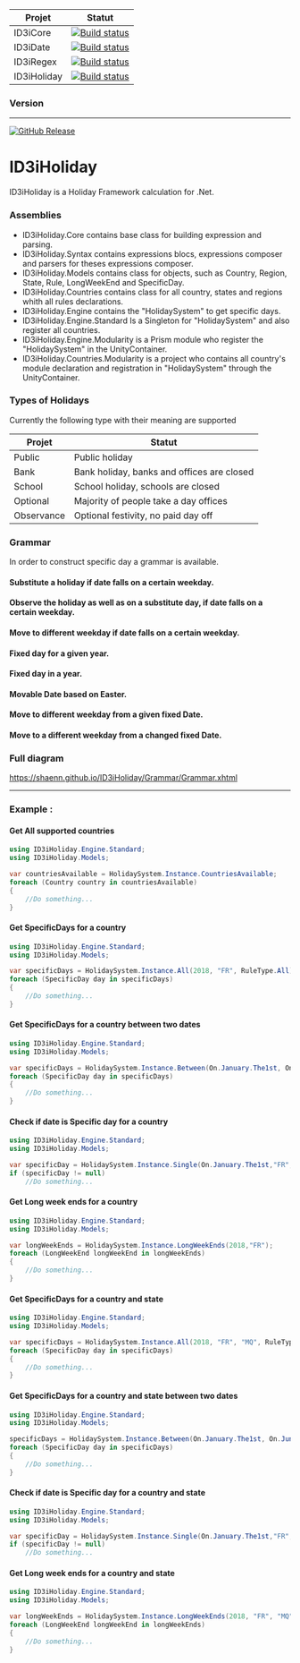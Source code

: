 | Projet | Statut |
| --- | --- |
| ID3iCore | [![Build status](https://ci.appveyor.com/api/projects/status/dsd0hvd632my2y8e?svg=true)](https://ci.appveyor.com/project/Shaenn/id3icore-8qh9v) |
| ID3iDate | [![Build status](https://ci.appveyor.com/api/projects/status/08am5ww7xiy1cm5a?svg=true)](https://ci.appveyor.com/project/Shaenn/id3idate-k8k5t) |
| ID3iRegex | [![Build status](https://ci.appveyor.com/api/projects/status/m1bdir11jmhd29yc?svg=true)](https://ci.appveyor.com/project/Shaenn/id3iregex-7x0ek) |
| ID3iHoliday | [![Build status](https://ci.appveyor.com/api/projects/status/n4vrppmsghwxvbg7?svg=true)](https://ci.appveyor.com/project/Shaenn/id3iholiday-d4l66) |

### Version
---
[![GitHub Release](https://img.shields.io/github/release/Shaenn/ID3iHoliday.svg?style=flat-square)](https://github.com/Shaenn/ID3iHoliday/releases)

# ID3iHoliday

ID3iHoliday is a Holiday Framework calculation for .Net.

### Assemblies
* ID3iHoliday.Core contains base class for building expression and parsing. 
* ID3iHoliday.Syntax contains expressions blocs, expressions composer and parsers for theses expressions composer.
* ID3iHoliday.Models contains class for objects, such as Country, Region, State, Rule, LongWeekEnd and SpecificDay.
* ID3iHoliday.Countries contains class for all country, states and regions whith all rules declarations.
* ID3iHoliday.Engine contains the "HolidaySystem" to get specific days.
* ID3iHoliday.Engine.Standard Is a Singleton for "HolidaySystem" and also register all countries.
* ID3iHoliday.Engine.Modularity is a Prism module who register the "HolidaySystem" in the UnityContainer.
* ID3iHoliday.Countries.Modularity is a project who contains all country's module declaration and registration in "HolidaySystem" through the UnityContainer.

### Types of Holidays
Currently the following type with their meaning are supported 

| Projet | Statut |
| --- | --- |
| Public | Public holiday |
| Bank | Bank holiday, banks and offices are closed |
| School | School holiday, schools are closed |
| Optional | Majority of people take a day offices |
| Observance | Optional festivity, no paid day off |

### Grammar
In order to construct specific day a grammar is available. 

#### Substitute a holiday if date falls on a certain weekday.
#### Observe the holiday as well as on a substitute day, if date falls on a certain weekday.
#### Move to different weekday if date falls on a certain weekday.
#### Fixed day for a given year.
#### Fixed day in a year.
#### Movable Date based on Easter.
#### Move to different weekday from a given fixed Date.
#### Move to a different weekday from a changed fixed Date.
### Full diagram
https://shaenn.github.io/ID3iHoliday/Grammar/Grammar.xhtml 

---
### Example :
#### Get All supported countries
```cs
using ID3iHoliday.Engine.Standard;
using ID3iHoliday.Models;

var countriesAvailable = HolidaySystem.Instance.CountriesAvailable;
foreach (Country country in countriesAvailable)
{
	//Do something...
}
```

#### Get SpecificDays for a country
```cs
using ID3iHoliday.Engine.Standard;
using ID3iHoliday.Models;

var specificDays = HolidaySystem.Instance.All(2018, "FR", RuleType.All);
foreach (SpecificDay day in specificDays)
{
	//Do something...
}
```

#### Get SpecificDays for a country between two dates
```cs
using ID3iHoliday.Engine.Standard;
using ID3iHoliday.Models;

var specificDays = HolidaySystem.Instance.Between(On.January.The1st, On.June.The30th,"FR", RuleType.All);
foreach (SpecificDay day in specificDays)
{
	//Do something...
}
```

#### Check if date is Specific day for a country
```cs
using ID3iHoliday.Engine.Standard;
using ID3iHoliday.Models;

var specificDay = HolidaySystem.Instance.Single(On.January.The1st,"FR", RuleType.All);
if (specificDay != null)
	//Do something...
```

#### Get Long week ends for a country
```cs
using ID3iHoliday.Engine.Standard;
using ID3iHoliday.Models;

var longWeekEnds = HolidaySystem.Instance.LongWeekEnds(2018,"FR");
foreach (LongWeekEnd longWeekEnd in longWeekEnds)
{
    //Do something...
}
```

#### Get SpecificDays for a country and state
```cs
using ID3iHoliday.Engine.Standard;
using ID3iHoliday.Models;

var specificDays = HolidaySystem.Instance.All(2018, "FR", "MQ", RuleType.All);
foreach (SpecificDay day in specificDays)
{
	//Do something...
}
```

#### Get SpecificDays for a country and state between two dates
```cs
using ID3iHoliday.Engine.Standard;
using ID3iHoliday.Models;

specificDays = HolidaySystem.Instance.Between(On.January.The1st, On.June.The30th, "FR", "MQ", RuleType.All);
foreach (SpecificDay day in specificDays)
{
	//Do something...
}
```

#### Check if date is Specific day for a country and state
```cs
using ID3iHoliday.Engine.Standard;
using ID3iHoliday.Models;

var specificDay = HolidaySystem.Instance.Single(On.January.The1st,"FR", "MQ", RuleType.All);
if (specificDay != null)
	//Do something...
```

#### Get Long week ends for a country and state
```cs
using ID3iHoliday.Engine.Standard;
using ID3iHoliday.Models;

var longWeekEnds = HolidaySystem.Instance.LongWeekEnds(2018, "FR", "MQ");
foreach (LongWeekEnd longWeekEnd in longWeekEnds)
{
    //Do something...
}
```
